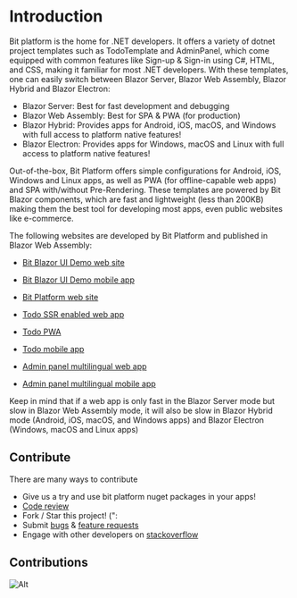 # Introduction

Bit platform is the home for .NET developers. 
It offers a variety of dotnet project templates such as TodoTemplate and AdminPanel, which come equipped with common features like Sign-up & Sign-in using C#, HTML, and CSS, making it familiar for most .NET developers. With these templates, one can easily switch between Blazor Server, Blazor Web Assembly, Blazor Hybrid and Blazor Electron:

* Blazor Server: Best for fast development and debugging
* Blazor Web Assembly: Best for SPA & PWA (for production)
* Blazor Hybrid: Provides apps for Android, iOS, macOS, and Windows with full access to platform native features!
* Blazor Electron: Provides apps for Windows, macOS and Linux with full access to platform native features!

Out-of-the-box, Bit Platform offers simple configurations for Android, iOS, Windows and Linux apps, as well as PWA (for offline-capable web apps) and SPA with/without Pre-Rendering. These templates are powered by Bit Blazor components, which are fast and lightweight (less than 200KB) making them the best tool for developing most apps, even public websites like e-commerce.


The following websites are developed by Bit Platform and published in Blazor Web Assembly:

* [Bit Blazor UI Demo web site](https://components.bitplatform.dev/)
* [Bit Blazor UI Demo mobile app](https://play.google.com/store/apps/details?id=com.bitplatform.BlazorUI.Demo)

* [Bit Platform web site](https://bitplatform.dev/)

* [Todo SSR enabled web app](https://todo.bitplatform.dev/)
* [Todo PWA](https://todo-app.bitplatform.dev/)
* [Todo mobile app](https://play.google.com/store/apps/details?id=com.bitplatform.Todo.Template)

* [Admin panel multilingual web app](https://adminpanel.bitplatform.dev/)
* [Admin panel multilingual mobile app](https://play.google.com/store/apps/details?id=com.bitplatform.AdminPanel.Template)

Keep in mind that if a web app is only fast in the Blazor Server mode but slow in Blazor Web Assembly mode, it will also be slow in Blazor Hybrid mode (Android, iOS, macOS, and Windows apps) and Blazor Electron (Windows, macOS and Linux apps)

## **Contribute**

There are many ways to contribute

* Give us a try and use bit platform nuget packages in your apps!
* [Code review](https://github.com/bitfoundation/bitplatform/pulls)
* Fork / Star this project! (":
* Submit [bugs](https://github.com/bitfoundation/bitplatform/issues/new?template=bug_report.yml) & [feature requests](https://github.com/bitfoundation/bitplatform/issues/new?template=feature_request.yml)
* Engage with other developers on [stackoverflow](https://stackoverflow.com/questions/tagged/bitplatform)

## **Contributions**

![Alt](https://repobeats.axiom.co/api/embed/66dc1fc04ed967094b98ac118e8f18fa38b19f6a.svg "Bit Open Source Contributions Report")
